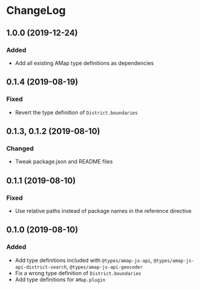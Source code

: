 # ChangeLog

## 1.0.0 (2019-12-24)
### Added
- Add all existing AMap type definitions as dependencies

## 0.1.4 (2019-08-19)
### Fixed
- Revert the type definition of `District.boundaries`

## 0.1.3, 0.1.2 (2019-08-10)
### Changed
- Tweak package.json and README files

## 0.1.1 (2019-08-10)
### Fixed
- Use relative paths instead of package names in the reference directive

## 0.1.0 (2019-08-10)
### Added
- Add type definitions included with `@types/amap-js-api`, `@types/amap-js-api-district-search`, `@types/amap-js-api-geocoder`
- Fix a wrong type definition of `District.boundaries`
- Add type definitions for `AMap.plugin`
